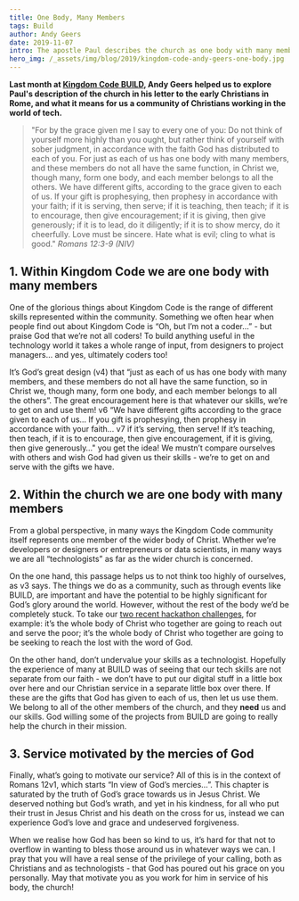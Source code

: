 ```yaml
---
title: One Body, Many Members
tags: Build
author: Andy Geers
date: 2019-11-07
intro: The apostle Paul describes the church as one body with many members. Andy Geers explores what this means for us as Kingdom Code.
hero_img: /_assets/img/blog/2019/kingdom-code-andy-geers-one-body.jpg
---
```


**Last month at [Kingdom Code BUILD](/build/2019), Andy Geers helped us to explore Paul's description of the church in his letter to the early Christians in Rome, and what it means for us a community of Christians working in the world of tech.**

> "For by the grace given me I say to every one of you: Do not think of yourself more highly than you ought, but rather think of yourself with sober judgment, in accordance with the faith God has distributed to each of you. For just as each of us has one body with many members, and these members do not all have the same function, in Christ we, though many, form one body, and each member belongs to all the others. We have different gifts, according to the grace given to each of us. If your gift is prophesying, then prophesy in accordance with your faith; if it is serving, then serve; if it is teaching, then teach; if it is to encourage, then give encouragement; if it is giving, then give generously; if it is to lead, do it diligently; if it is to show mercy, do it cheerfully. Love must be sincere. Hate what is evil; cling to what is good." _Romans 12:3-9 (NIV)_

## 1. Within Kingdom Code we are one body with many members

One of the glorious things about Kingdom Code is the range of different skills represented within the community. Something we often hear when people find out about Kingdom Code is “Oh, but I’m not a coder…” - but praise God that we’re not all coders! To build anything useful in the technology world it takes a whole range of input, from designers to project managers… and yes, ultimately coders too!

It’s God’s great design (v4) that “just as each of us has one body with many members, and these members do not all have the same function, so in Christ we, though many, form one body, and each member belongs to all the others”. The great encouragement here is that whatever our skills, we’re to get on and use them! v6 “We have different gifts according to the grace given to each of us… If you gift is prophesying, then prophesy in accordance with your faith… v7 if it’s serving, then serve! If it’s teaching, then teach, if it is to encourage, then give encouragement, if it is giving, then give generously…" you get the idea!
We mustn’t compare ourselves with others and wish God had given us their skills - we’re to get on and serve with the gifts we have.

## 2. Within the church we are one body with many members

From a global perspective, in many ways the Kingdom Code community itself represents one member of the wider body of Christ. Whether we’re developers or designers or entrepreneurs or data scientists, in many ways we are all “technologists” as far as the wider church is concerned.

On the one hand, this passage helps us to not think too highly of ourselves, as v3 says. The things we do as a community, such as through events like BUILD, are important and have the potential to be highly significant for God’s glory around the world. However, without the rest of the body we’d be completely stuck. To take our [two recent hackathon challenges](/blog/2019/build-19-challenges/), for example: it’s the whole body of Christ who together are going to reach out and serve the poor; it’s the whole body of Christ who together are going to be seeking to reach the lost with the word of God.

On the other hand, don’t undervalue your skills as a technologist. Hopefully the experience of many at BUILD was of seeing that our tech skills are not separate from our faith - we don’t have to put our digital stuff in a little box over here and our Christian service in a separate little box over there. If these are the gifts that God has given to each of us, then let us use them. We belong to all of the other members of the church, and they **need** us and our skills. God willing some of the projects from BUILD are going to really help the church in their mission.

## 3. Service motivated by the mercies of God

Finally, what’s going to motivate our service? All of this is in the context of Romans 12v1, which starts “In view of God’s mercies…”. This chapter is saturated by the truth of God’s grace towards us in Jesus Christ. We deserved nothing but God’s wrath, and yet in his kindness, for all who put their trust in Jesus Christ and his death on the cross for us, instead we can experience God’s love and grace and undeserved forgiveness.

When we realise how God has been so kind to us, it’s hard for that not to overflow in wanting to bless those around us in whatever ways we can. I pray that you will have a real sense of the privilege of your calling, both as Christians and as technologists - that God has poured out his grace on you personally. May that motivate you as you work for him in service of his body, the church!
